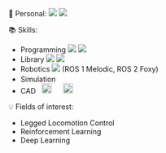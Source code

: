 :raising_hand: Personal:
<a href="mailto:chlgns202@korea.ac.kr" target="_blank"><img src="https://img.shields.io/badge/Gmail-EA4335?style=flat-square&logo=Gmail&logoColor=white"/></a>
<a href="https://rightful-jodhpur-42d.notion.site/TRo202-c14628292c50479e985e9e604f387496" target="_blank"><img src="https://img.shields.io/badge/Notion-000000?style=flat-square&logo=Notion&logoColor=white"/></a>



:books: Skills: 
- Programming <img src="https://img.shields.io/badge/Python-3776AB?style=flat&logo=Python&logoColor=white"> <img src="https://img.shields.io/badge/C++-00599C?style=flat&logo=C++&logoColor=white">
- Library <img src="https://img.shields.io/badge/TensorFlow-FF6F00?style=flat&logo=TensorFlow&logoColor=white"> <img src="https://img.shields.io/badge/Keras-D00000?style=flat&logo=Keras&logoColor=white">
- Robotics <img src="https://img.shields.io/badge/ROS-22314E?style=flat&logo=ROS&logoColor=white"> (ROS 1 Melodic, ROS 2 Foxy)
- Simulation 
    <code>
    	<img height="17" 
        src="https://gazebosim.org/assets/icon/android-icon-192x192.png" 
        style="max-width: 100%;">
     </code>&nbsp;
    <code>
    	<img height="12" 
        src="https://moveit.ros.org/assets/logo/moveit_logo-white.png" 
        style="max-width: 50%;">
     </code>    
- CAD 
    <code>
    	<img height="20" 
        src="https://www.nicepng.com/png/detail/935-9356546_autodesk-fusion-360-logo-nt-number.png" 
        style="max-width: 100%;">
     </code>&nbsp;
    <code>
    	<img height="20" 
        src="https://getlogovector.com/wp-content/uploads/2020/03/creo-3d-cad-software-logo-vector.png" 
        style="max-width: 100%;">
     </code> 
  
  



:bulb: Fields of interest:
- Legged Locomotion Control
- Reinforcement Learning
- Deep Learning



